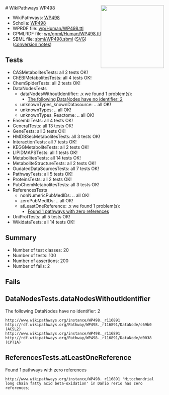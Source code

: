 <img style="float: right; width: 200px" src="../logo.png" />
# WikiPathways WP498

* WikiPathways: [WP498](https://identifiers.org/wikipathways:WP498)
* Scholia: [WP498](https://scholia.toolforge.org/wikipathways/WP498)
* WPRDF file: [wp/Human/WP498.ttl](../wp/Human/WP498.ttl)
* GPMLRDF file: [wp/gpml/Human/WP498.ttl](../wp/gpml/Human/WP498.ttl)
* SBML file: [sbml/WP498.sbml](../sbml/WP498.sbml) ([SVG](../sbml/WP498.svg)) ([conversion notes](../sbml/WP498.txt))

## Tests
* CASMetabolitesTests: all 2 tests OK!
* ChEBIMetabolitesTests: all 4 tests OK!
* ChemSpiderTests: all 2 tests OK!
* DataNodesTests
    * dataNodesWithoutIdentifier: .x we found 1 problem(s):
        * [The following DataNodes have no identifier: 2](#d2d32fa1)
    * unknownTypes_knownDatasource: .. all OK!
    * unknownTypes: .. all OK!
    * unknownTypes_Reactome: .. all OK!
* EnsemblTests: all 4 tests OK!
* GeneralTests: all 13 tests OK!
* GeneTests: all 3 tests OK!
* HMDBSecMetabolitesTests: all 3 tests OK!
* InteractionTests: all 7 tests OK!
* KEGGMetaboliteTests: all 2 tests OK!
* LIPIDMAPSTests: all 1 tests OK!
* MetabolitesTests: all 14 tests OK!
* MetaboliteStructureTests: all 2 tests OK!
* OudatedDataSourcesTests: all 7 tests OK!
* PathwayTests: all 5 tests OK!
* ProteinsTests: all 2 tests OK!
* PubChemMetabolitesTests: all 3 tests OK!
* ReferencesTests
    * nonNumericPubMedIDs: .. all OK!
    * zeroPubMedIDs: .. all OK!
    * atLeastOneReference: .x we found 1 problem(s):
        * [Found 1 pathways with zero references](#35eb778e)
* UniProtTests: all 5 tests OK!
* WikidataTests: all 14 tests OK!


## Summary

* Number of test classes: 20
* Number of tests: 100
* Number of assertions: 200
* Number of fails: 2

## Fails

<a name="d2d32fa1" />

## DataNodesTests.dataNodesWithoutIdentifier

The following DataNodes have no identifier: 2
```
http://www.wikipathways.org/instance/WP498._r116891 http://rdf.wikipathways.org/Pathway/WP498._r116891/DataNode/c69b0 (ACSL2)
http://www.wikipathways.org/instance/WP498._r116891 http://rdf.wikipathways.org/Pathway/WP498._r116891/DataNode/d0038 (CPT1A)
```

<a name="35eb778e" />

## ReferencesTests.atLeastOneReference

Found 1 pathways with zero references
```
http://www.wikipathways.org/instance/WP498._r116891 'Mitochondrial long chain fatty acid beta-oxidation' in Danio rerio has zero references; 
```

